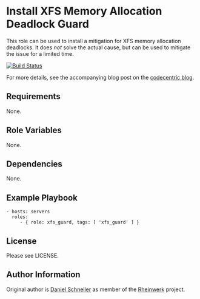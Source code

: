 Install XFS Memory Allocation Deadlock Guard
=========

This role can be used to install a mitigation for XFS memory allocation
deadlocks. It does _not_ solve the actual cause, but can be used to
mitigate the issue for a limited time.

[![Build Status](https://github.com/Rheinwerk/ansible-role-xfs_guard/actions/workflows/ci.yml/badge.svg)](https://github.com/Rheinwerk/ansible-role-xfs_guard/actions/workflows/ci.yml)

For more details, see the accompanying blog post on the [codecentric blog](https://blog.codecentric.de/en/2017/04/xfs-possible-memory-allocation-deadlock-kmem_alloc/).


Requirements
------------

None.


Role Variables
--------------

None.


Dependencies
------------

None.


Example Playbook
----------------

    - hosts: servers
      roles:
         - { role: xfs_guard, tags: [ 'xfs_guard' ] }

License
-------

Please see LICENSE.

Author Information
------------------

Original author is [Daniel Schneller](https://github.com/dschneller) as member of the [Rheinwerk](https://github.com/Rheinwerk) project.

